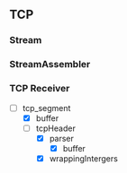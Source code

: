 ## TCP
### Stream
### StreamAssembler
### TCP Receiver
- [ ] tcp_segment
  - [x] buffer
  - [ ] tcpHeader
    - [x] parser
      - [x] buffer
    - [x] wrappingIntergers
